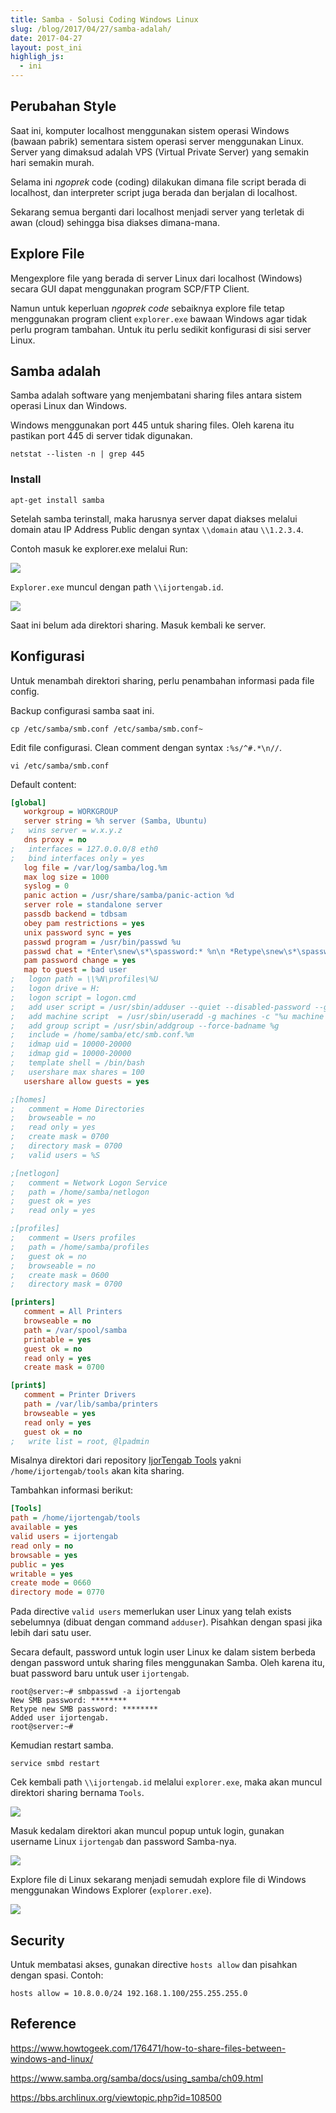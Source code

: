 ```yaml
---
title: Samba - Solusi Coding Windows Linux
slug: /blog/2017/04/27/samba-adalah/
date: 2017-04-27
layout: post_ini
highligh_js:
  - ini
---
```



## Perubahan Style

Saat ini, komputer localhost menggunakan sistem operasi Windows (bawaan pabrik) sementara sistem operasi server menggunakan Linux. Server yang dimaksud adalah VPS (Virtual Private Server) yang semakin hari semakin murah. 

Selama ini *ngoprek* code (coding) dilakukan dimana file script berada di localhost, dan interpreter script juga berada dan berjalan di localhost.

Sekarang semua berganti dari localhost menjadi server yang terletak di awan (cloud) sehingga bisa diakses dimana-mana. 

## Explore File

Mengexplore file yang berada di server Linux dari localhost (Windows) secara GUI dapat menggunakan program SCP/FTP Client. 

Namun untuk keperluan *ngoprek code* sebaiknya explore file tetap menggunakan program client `explorer.exe` bawaan Windows agar tidak perlu program tambahan. Untuk itu perlu sedikit konfigurasi di sisi server Linux.

## Samba adalah

Samba adalah software yang menjembatani sharing files antara sistem operasi Linux dan Windows.

Windows menggunakan port 445 untuk sharing files. Oleh karena itu pastikan port 445 di server tidak digunakan.

```
netstat --listen -n | grep 445
```

### Install

```
apt-get install samba
```

Setelah samba terinstall, maka harusnya server dapat diakses melalui domain atau IP Address Public dengan syntax `\\domain` atau `\\1.2.3.4`.

Contoh masuk ke explorer.exe melalui Run:

<img src="https://res.cloudinary.com/ijortengab/image/upload/v1/ijortengab.id/screenshot.795.png"></img>

`Explorer.exe` muncul dengan path `\\ijortengab.id`.

<img src="https://res.cloudinary.com/ijortengab/image/upload/v1/ijortengab.id/screenshot.796.png"></img>

Saat ini belum ada direktori sharing. Masuk kembali ke server.

## Konfigurasi

Untuk menambah direktori sharing, perlu penambahan informasi pada file config.

Backup configurasi samba saat ini.

```
cp /etc/samba/smb.conf /etc/samba/smb.conf~
```

Edit file configurasi. Clean comment dengan syntax `:%s/^#.*\n//`.

```
vi /etc/samba/smb.conf
```

Default content:

```ini
[global]
   workgroup = WORKGROUP
   server string = %h server (Samba, Ubuntu)
;   wins server = w.x.y.z
   dns proxy = no
;   interfaces = 127.0.0.0/8 eth0
;   bind interfaces only = yes
   log file = /var/log/samba/log.%m
   max log size = 1000
   syslog = 0
   panic action = /usr/share/samba/panic-action %d
   server role = standalone server
   passdb backend = tdbsam
   obey pam restrictions = yes
   unix password sync = yes
   passwd program = /usr/bin/passwd %u
   passwd chat = *Enter\snew\s*\spassword:* %n\n *Retype\snew\s*\spassword:* %n\n *password\supdated\ssuccessfully* .
   pam password change = yes
   map to guest = bad user
;   logon path = \\%N\profiles\%U
;   logon drive = H:
;   logon script = logon.cmd
;   add user script = /usr/sbin/adduser --quiet --disabled-password --gecos "" %u
;   add machine script  = /usr/sbin/useradd -g machines -c "%u machine account" -d /var/lib/samba -s /bin/false %u
;   add group script = /usr/sbin/addgroup --force-badname %g
;   include = /home/samba/etc/smb.conf.%m
;   idmap uid = 10000-20000
;   idmap gid = 10000-20000
;   template shell = /bin/bash
;   usershare max shares = 100
   usershare allow guests = yes

;[homes]
;   comment = Home Directories
;   browseable = no
;   read only = yes
;   create mask = 0700
;   directory mask = 0700
;   valid users = %S

;[netlogon]
;   comment = Network Logon Service
;   path = /home/samba/netlogon
;   guest ok = yes
;   read only = yes

;[profiles]
;   comment = Users profiles
;   path = /home/samba/profiles
;   guest ok = no
;   browseable = no
;   create mask = 0600
;   directory mask = 0700

[printers]
   comment = All Printers
   browseable = no
   path = /var/spool/samba
   printable = yes
   guest ok = no
   read only = yes
   create mask = 0700

[print$]
   comment = Printer Drivers
   path = /var/lib/samba/printers
   browseable = yes
   read only = yes
   guest ok = no
;   write list = root, @lpadmin
```

Misalnya direktori dari repository [IjorTengab Tools][1] yakni `/home/ijortengab/tools` akan kita sharing.

[1]: /blog/2017/03/16/repository-pribadi-tools/

Tambahkan informasi berikut:

```ini
[Tools]
path = /home/ijortengab/tools
available = yes
valid users = ijortengab
read only = no
browsable = yes
public = yes
writable = yes
create mode = 0660
directory mode = 0770
```

Pada directive `valid users` memerlukan user Linux yang telah exists sebelumnya (dibuat dengan command `adduser`). Pisahkan dengan spasi jika lebih dari satu user.

Secara default, password untuk login user Linux ke dalam sistem berbeda dengan password untuk sharing files menggunakan Samba. Oleh karena itu, buat password baru untuk user `ijortengab`.

```no-highlight
root@server:~# smbpasswd -a ijortengab
New SMB password: ********
Retype new SMB password: ********
Added user ijortengab.
root@server:~#
```

Kemudian restart samba.

```
service smbd restart
```

Cek kembali path `\\ijortengab.id` melalui `explorer.exe`, maka akan muncul direktori sharing bernama `Tools`. 

<img src="https://res.cloudinary.com/ijortengab/image/upload/v1/ijortengab.id/screenshot.797.png"></img>

Masuk kedalam direktori akan muncul popup untuk login, gunakan username Linux `ijortengab` dan password Samba-nya.

<img src="https://res.cloudinary.com/ijortengab/image/upload/v1/ijortengab.id/screenshot.798.png"></img>

Explore file di Linux sekarang menjadi semudah explore file di Windows menggunakan Windows Explorer (`explorer.exe`).

<img src="https://res.cloudinary.com/ijortengab/image/upload/v1/ijortengab.id/screenshot.799.png"></img>

## Security

Untuk membatasi akses, gunakan directive `hosts allow` dan pisahkan dengan spasi. Contoh:

```
hosts allow = 10.8.0.0/24 192.168.1.100/255.255.255.0 
```

## Reference

https://www.howtogeek.com/176471/how-to-share-files-between-windows-and-linux/

https://www.samba.org/samba/docs/using_samba/ch09.html

https://bbs.archlinux.org/viewtopic.php?id=108500